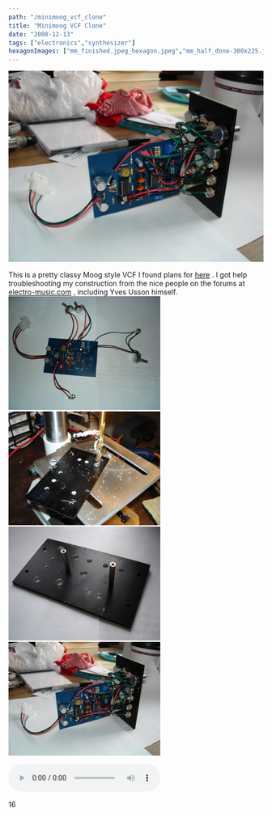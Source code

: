 ```yaml
---
path: "/minimoog_vcf_clone"
title: "Minimoog VCF Clone"
date: "2008-12-13"
tags: ["electronics","synthesizer"]
hexagonImages: ["mm_finished.jpeg_hexagon.jpeg","mm_half_done-300x225.jpg_hexagon.jpeg","mm_drilling-300x225.jpg_hexagon.jpeg","mm_panel-300x225.jpg_hexagon.jpeg","mm_finished-300x225.jpg_hexagon.jpeg","mm_half_done.jpg_hexagon.jpeg","mm_drilling.jpg_hexagon.jpeg","mm_panel.jpg_hexagon.jpeg","mm_finished.jpg_hexagon.jpeg"]
---
```


 [![](mm_finished.jpeg)](mm_finished.jpeg)

This is a pretty classy Moog style VCF I found plans for [here](http://yusynth.net/Modular/EN/MOOGVCF/index.html) . I got help troubleshooting my construction from the nice people on the forums at [electro-music.com](http://electro-music.com/) , including Yves Usson himself. [![](mm_half_done-300x225.jpg "mm_half_done")](mm_half_done.jpg) [![](mm_drilling-300x225.jpg "mm_drilling")](mm_drilling.jpg) [![](mm_panel-300x225.jpg "mm_panel")](mm_panel.jpg) [![](mm_finished-300x225.jpg "mm_finished")](mm_finished.jpg)

<audio controls="controls" preload="auto" autobuffer="autobuffer" xmlns="http://www.w3.org/1999/xhtml"><source src="minimoog_sample.mp3"></audio>

16 
  <!---
  <div class="field field-type-filefield field-field-images" xmlns="http://www.w3.org/1999/xhtml">
      
    <div class="field-items">
            <div class="field-item odd">
                    <a href="http://www.beigerecords.com/joe-old/sites/default/files/mm_finished.jpeg" class="imagecache imagecache-square_thumbnail imagecache-imagelink imagecache-square_thumbnail_imagelink"><img src="http://www.beigerecords.com/joe-old/sites/default/files/imagecache/square_thumbnail/mm_finished.jpeg" alt="" title="" width="300" height="300" class="imagecache imagecache-square_thumbnail"/></a>        </div>
        </div>
</div> 
This is a pretty classy Moog style VCF I found plans for  <a href="http://yusynth.net/Modular/EN/MOOGVCF/index.html" xmlns="http://www.w3.org/1999/xhtml">here</a> .  I got help troubleshooting my construction from the nice people on the forums at  <a href="http://electro-music.com/" xmlns="http://www.w3.org/1999/xhtml">electro-music.com</a> , including Yves Usson himself.

 <a href="http://www.beigerecords.com/joe/wp-content/uploads/2008/12/mm_half_done.jpg" xmlns="http://www.w3.org/1999/xhtml"><img src="/joe/newdrupal/sites/default/files/images/mm_half_done-300x225.jpg" alt="" title="mm_half_done" width="300" height="225" class="alignnone size-medium wp-image-254"/></a> 

 <a href="http://www.beigerecords.com/joe/wp-content/uploads/2008/12/mm_drilling.jpg" xmlns="http://www.w3.org/1999/xhtml"><img src="/joe/newdrupal/sites/default/files/images/mm_drilling-300x225.jpg" alt="" title="mm_drilling" width="300" height="225" class="alignnone size-medium wp-image-255"/></a> 

 <a href="http://www.beigerecords.com/joe/wp-content/uploads/2008/12/mm_panel.jpg" xmlns="http://www.w3.org/1999/xhtml"><img src="/joe/newdrupal/sites/default/files/images/mm_panel-300x225.jpg" alt="" title="mm_panel" width="300" height="225" class="alignnone size-medium wp-image-256"/></a> 

 <a href="http://www.beigerecords.com/joe/wp-content/uploads/2008/12/mm_finished.jpg" xmlns="http://www.w3.org/1999/xhtml"><img src="/joe/newdrupal/sites/default/files/images/mm_finished-300x225.jpg" alt="" title="mm_finished" width="300" height="225" class="alignnone size-medium wp-image-257"/></a> 

 <audio controls="controls" preload="auto" autobuffer="autobuffer" xmlns="http://www.w3.org/1999/xhtml"> 
  <source src="/joe/wp-content/uploads/2008/12/minimoog_sample.mp3"></source>
</audio> 

 16
  --->
